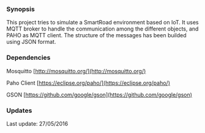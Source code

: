 ### Synopsis 

This project tries to simulate a SmartRoad environment based on IoT. It uses MQTT broker to handle the communication among the different objects, and PAHO as MQTT client. The structure of the messages has been builded using JSON format. 


### Dependencies

Mosquitto
[http://mosquitto.org/](http://mosquitto.org/)

Paho Client 
[https://eclipse.org/paho/](https://eclipse.org/paho/)

GSON [https://github.com/google/gson](https://github.com/google/gson)


### Updates 

Last update: 27/05/2016